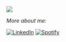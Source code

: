 <img src="https://readme-typing-svg.herokuapp.com/?color=016EEA&width=300&vCenter=true&lines=Hello+World!;My+name+is+Tan;I+code+and+drink+coffee;" />


<!-- [![Tan's GitHub stats](https://github-readme-stats.vercel.app/api?username=jushg&show_icons=true&icon_color=586069&text_color=586069&bg_color=fff&line_height=30&hide_title=true&title_color=0366d6)](https://github.com/anuraghazra/github-readme-stats)
 -->
 <i >More about me:</i>
 <br>
 
<p>  
 <a href="https://www.linkedin.com/in/tan-ht/" target="_blank"><img src="https://img.shields.io/badge/LinkedIn-%230077B5.svg?&style=flat-square&logo=linkedin&logoColor=white" alt="LinkedIn"></a>
 <a href="https://open.spotify.com/user/31z2k5tc6mt7ja7k3wurd3t4tbem" target="_blank"><img src="https://img.shields.io/badge/Spotify-%231ED760.svg?&style=flat-square&logo=spotify&logoColor=white" alt="Spotify"></a>
<!--  <a href="https://portfolio-jushg.vercel.app" target="_blank"><img src="https://img.shields.io/badge/My_Website-%230A0A0A.svg?&style=flat-square&logo=DEV.to&logoColor=white" alt="Website"></a> -->
</p>
